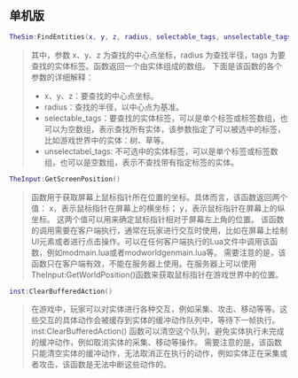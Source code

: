 ## 单机版

```lua
TheSim:FindEntities(x, y, z, radius, selectable_tags, unselectable_tags)
```

> 其中，参数 x、y、z 为查找的中心点坐标，radius 为查找半径，tags 为要查找的实体标签。函数返回一个由实体组成的数组。
> 下面是该函数的各个参数的详细解释：
> * x、y、z：要查找的中心点坐标。
> * radius：查找的半径，以中心点为基准。
> * selectable_tags：要查找的实体标签，可以是单个标签或标签数组，也可以为空数组，表示查找所有实体，该参数指定了可以被选中的标签，比如游戏世界中的实体：树、草等。
> * unselectabel_tags: 不可选中的实体标签，可以是单个标签或标签数组，也可以是空数组，表示不查找带有指定标签的实体。

```lua
TheInput:GetScreenPosition()
```
> 函数用于获取屏幕上鼠标指针所在位置的坐标。具体而言，该函数返回两个值：
> x，表示鼠标指针在屏幕上的横坐标；
> y，表示鼠标指针在屏幕上的纵坐标。
> 这两个值可以用来确定鼠标指针相对于屏幕左上角的位置。
> 该函数的调用需要在客户端执行，通常在玩家进行交互时使用，比如在屏幕上绘制UI元素或者进行点击操作。可以在任何客户端执行的Lua文件中调用该函数，例如modmain.lua或者modworldgenmain.lua等。
> 需要注意的是，该函数只在客户端有效，不能在服务器上使用。在服务器上可以使用TheInput:GetWorldPosition()函数来获取鼠标指针在游戏世界中的位置。

```lua
inst:ClearBufferedAction()
```
> 在游戏中，玩家可以对实体进行各种交互，例如采集、攻击、移动等等。这些交互的具体动作会被缓存到实体的缓冲动作队列中，等待下一帧执行。inst:ClearBufferedAction() 函数可以清空这个队列，避免实体执行未完成的缓冲动作，例如取消实体的采集、移动等操作。
> 需要注意的是，该函数只能清空实体的缓冲动作，无法取消正在执行的动作，例如实体正在采集或者攻击，该函数是无法中断这些动作的。